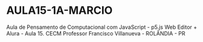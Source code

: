 # AULA15-1A-MARCIO
Aula de Pensamento de Computacional com JavaScript - p5.js Web Editor + Alura - Aula 15.
CECM Professor Francisco Villanueva - ROLÂNDIA - PR
